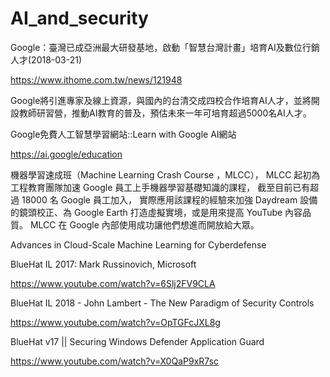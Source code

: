 # AI_and_security

Google：臺灣已成亞洲最大研發基地，啟動「智慧台灣計畫」培育AI及數位行銷人才(2018-03-21)

https://www.ithome.com.tw/news/121948

Google將引進專家及線上資源，與國內的台清交成四校合作培育AI人才，並將開設教師研習營，推動AI教育的普及，預估未來一年可培育超過5000名AI人才。


Google免費人工智慧學習網站::Learn with Google AI網站

https://ai.google/education

機器學習速成班（Machine Learning Crash Course ，MLCC），
MLCC 起初為工程教育團隊加速 Google 員工上手機器學習基礎知識的課程，
截至目前已有超過 18000 名 Google 員工加入，
實際應用該課程的經驗來加強 Daydream 設備的鏡頭校正、為 Google Earth 打造虛擬實境，或是用來提高 YouTube 內容品質。
MLCC 在 Google 內部使用成功讓他們想進而開放給大眾。




Advances in Cloud-Scale Machine Learning for Cyberdefense

BlueHat IL 2017: Mark Russinovich, Microsoft

https://www.youtube.com/watch?v=6Slj2FV9CLA

BlueHat IL 2018 - John Lambert - The New Paradigm of Security Controls

https://www.youtube.com/watch?v=OpTGFcJXL8g

BlueHat v17 || Securing Windows Defender Application Guard

https://www.youtube.com/watch?v=X0QaP9xR7sc
